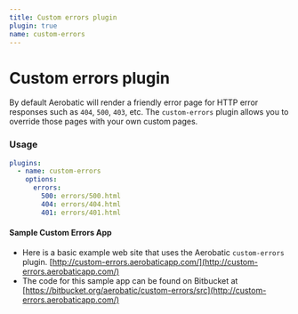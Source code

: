 ```yaml
---
title: Custom errors plugin
plugin: true
name: custom-errors
---
```


# Custom errors plugin

By default Aerobatic will render a friendly error page for HTTP error responses such as `404`, `500`, `403`, etc. The `custom-errors` plugin allows you to override those pages with your own custom pages.

### Usage

```yaml
plugins:
  - name: custom-errors
    options:
      errors:
        500: errors/500.html
        404: errors/404.html
        401: errors/401.html
```

#### Sample Custom Errors App

* Here is a basic example web site that uses the Aerobatic `custom-errors` plugin. [http://custom-errors.aerobaticapp.com/](http://custom-errors.aerobaticapp.com/)
* The code for this sample app can be found on Bitbucket at [https://bitbucket.org/aerobatic/custom-errors/src](http://custom-errors.aerobaticapp.com/)
